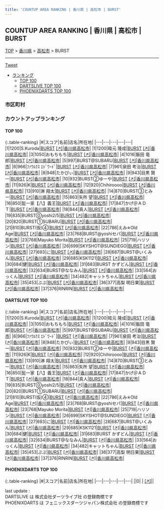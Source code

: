 ```yaml
---
title: 'COUNTUP AREA RANKING | 香川県 | 高松市 | BURST'
---
```

## COUNTUP AREA RANKING | 香川県 | 高松市 | BURST

[TOP](/darts/rank/) > [香川県](/darts/rank/香川県/) > [高松市](/darts/rank/香川県/高松市/) > BURST

___

<a href="https://twitter.com/share?ref_src=twsrc%5Etfw" data-text="COUNTUP AREA RANKING | 香川県高松市BURST" class="twitter-share-button" data-hashtags="DARTSLIVE,PHOENIXDARTS,darts,ダーツ" data-show-count="false">Tweet</a>

* [ランキング](#カウントアップランキング)
    * [TOP 100](#top-100)
    * [DARTSLIVE TOP 100](#dartslive-top-100)
    * [PHOENIXDARTS TOP 100](#phoenixdarts-top-100)

### 市区町村

<ul>

</ul>

### カウントアップランキング

#### TOP 100



{:.table-ranking}
|#|スコア|名前|店名|所在地|
|---|---|---|---|---|
|1|1200|<span class="rank-name-dl">S.Kuroda</span>|<a href="/darts/rank/shops/76c45e8d1ae81a2fb21333aee1bd51e4.html">BURST</a> <a href="https://search.dartslive.com/jp/shop/76c45e8d1ae81a2fb21333aee1bd51e4">[↗]</a>|<a href="/darts/rank/香川県/高松市">香川県高松市</a>|
|1|1200|<span class="rank-name-dl">畦元 隆成</span>|<a href="/darts/rank/shops/76c45e8d1ae81a2fb21333aee1bd51e4.html">BURST</a> <a href="https://search.dartslive.com/jp/shop/76c45e8d1ae81a2fb21333aee1bd51e4">[↗]</a>|<a href="/darts/rank/香川県/高松市">香川県高松市</a>|
|3|1050|<span class="rank-name-dl">おもちもち</span>|<a href="/darts/rank/shops/76c45e8d1ae81a2fb21333aee1bd51e4.html">BURST</a> <a href="https://search.dartslive.com/jp/shop/76c45e8d1ae81a2fb21333aee1bd51e4">[↗]</a>|<a href="/darts/rank/香川県/高松市">香川県高松市</a>|
|4|1016|<span class="rank-name-dl">飯田 竜郎</span>|<a href="/darts/rank/shops/76c45e8d1ae81a2fb21333aee1bd51e4.html">BURST</a> <a href="https://search.dartslive.com/jp/shop/76c45e8d1ae81a2fb21333aee1bd51e4">[↗]</a>|<a href="/darts/rank/香川県/高松市">香川県高松市</a>|
|5|997|<span class="rank-name-dl">BURST@SUBARU</span>|<a href="/darts/rank/shops/76c45e8d1ae81a2fb21333aee1bd51e4.html">BURST</a> <a href="https://search.dartslive.com/jp/shop/76c45e8d1ae81a2fb21333aee1bd51e4">[↗]</a>|<a href="/darts/rank/香川県/高松市">香川県高松市</a>|
|6|966|<span class="rank-name-dl">ﾌｧｳﾙｸｽ ｴﾄﾞﾜｰﾄﾞ</span>|<a href="/darts/rank/shops/76c45e8d1ae81a2fb21333aee1bd51e4.html">BURST</a> <a href="https://search.dartslive.com/jp/shop/76c45e8d1ae81a2fb21333aee1bd51e4">[↗]</a>|<a href="/darts/rank/香川県/高松市">香川県高松市</a>|
|7|961|<span class="rank-name-dl">泉田 考治</span>|<a href="/darts/rank/shops/76c45e8d1ae81a2fb21333aee1bd51e4.html">BURST</a> <a href="https://search.dartslive.com/jp/shop/76c45e8d1ae81a2fb21333aee1bd51e4">[↗]</a>|<a href="/darts/rank/香川県/高松市">香川県高松市</a>|
|8|948|<span class="rank-name-dl">たかぴぃ</span>|<a href="/darts/rank/shops/76c45e8d1ae81a2fb21333aee1bd51e4.html">BURST</a> <a href="https://search.dartslive.com/jp/shop/76c45e8d1ae81a2fb21333aee1bd51e4">[↗]</a>|<a href="/darts/rank/香川県/高松市">香川県高松市</a>|
|9|943|<span class="rank-name-dl">目黒 賢一</span>|<a href="/darts/rank/shops/76c45e8d1ae81a2fb21333aee1bd51e4.html">BURST</a> <a href="https://search.dartslive.com/jp/shop/76c45e8d1ae81a2fb21333aee1bd51e4">[↗]</a>|<a href="/darts/rank/香川県/高松市">香川県高松市</a>|
|10|932|<span class="rank-name-dl">BURST②ゆーや</span>|<a href="/darts/rank/shops/76c45e8d1ae81a2fb21333aee1bd51e4.html">BURST</a> <a href="https://search.dartslive.com/jp/shop/76c45e8d1ae81a2fb21333aee1bd51e4">[↗]</a>|<a href="/darts/rank/香川県/高松市">香川県高松市</a>|
|11|926|<span class="rank-name-dl">K</span>|<a href="/darts/rank/shops/76c45e8d1ae81a2fb21333aee1bd51e4.html">BURST</a> <a href="https://search.dartslive.com/jp/shop/76c45e8d1ae81a2fb21333aee1bd51e4">[↗]</a>|<a href="/darts/rank/香川県/高松市">香川県高松市</a>|
|12|920|<span class="rank-name-dl">Chihiroooo</span>|<a href="/darts/rank/shops/76c45e8d1ae81a2fb21333aee1bd51e4.html">BURST</a> <a href="https://search.dartslive.com/jp/shop/76c45e8d1ae81a2fb21333aee1bd51e4">[↗]</a>|<a href="/darts/rank/香川県/高松市">香川県高松市</a>|
|13|910|<span class="rank-name-dl">淋 翔太</span>|<a href="/darts/rank/shops/76c45e8d1ae81a2fb21333aee1bd51e4.html">BURST</a> <a href="https://search.dartslive.com/jp/shop/76c45e8d1ae81a2fb21333aee1bd51e4">[↗]</a>|<a href="/darts/rank/香川県/高松市">香川県高松市</a>|
|14|870|<span class="rank-name-dl">BURST③とみー</span>|<a href="/darts/rank/shops/76c45e8d1ae81a2fb21333aee1bd51e4.html">BURST</a> <a href="https://search.dartslive.com/jp/shop/76c45e8d1ae81a2fb21333aee1bd51e4">[↗]</a>|<a href="/darts/rank/香川県/高松市">香川県高松市</a>|
|15|863|<span class="rank-name-dl">矢所 望</span>|<a href="/darts/rank/shops/76c45e8d1ae81a2fb21333aee1bd51e4.html">BURST</a> <a href="https://search.dartslive.com/jp/shop/76c45e8d1ae81a2fb21333aee1bd51e4">[↗]</a>|<a href="/darts/rank/香川県/高松市">香川県高松市</a>|
|16|850|<span class="rank-name-dl">髭一家【八】義王</span>|<a href="/darts/rank/shops/76c45e8d1ae81a2fb21333aee1bd51e4.html">BURST</a> <a href="https://search.dartslive.com/jp/shop/76c45e8d1ae81a2fb21333aee1bd51e4">[↗]</a>|<a href="/darts/rank/香川県/高松市">香川県高松市</a>|
|17|847|<span class="rank-name-dl">かげ＠ＡＤＴ</span>|<a href="/darts/rank/shops/76c45e8d1ae81a2fb21333aee1bd51e4.html">BURST</a> <a href="https://search.dartslive.com/jp/shop/76c45e8d1ae81a2fb21333aee1bd51e4">[↗]</a>|<a href="/darts/rank/香川県/高松市">香川県高松市</a>|
|18|844|<span class="rank-name-dl">真人</span>|<a href="/darts/rank/shops/76c45e8d1ae81a2fb21333aee1bd51e4.html">BURST</a> <a href="https://search.dartslive.com/jp/shop/76c45e8d1ae81a2fb21333aee1bd51e4">[↗]</a>|<a href="/darts/rank/香川県/高松市">香川県高松市</a>|
|19|835|<span class="rank-name-dl">BURST⓪yoshi2/5</span>|<a href="/darts/rank/shops/76c45e8d1ae81a2fb21333aee1bd51e4.html">BURST</a> <a href="https://search.dartslive.com/jp/shop/76c45e8d1ae81a2fb21333aee1bd51e4">[↗]</a>|<a href="/darts/rank/香川県/高松市">香川県高松市</a>|
|20|820|<span class="rank-name-dl">BURST①SUBARU</span>|<a href="/darts/rank/shops/76c45e8d1ae81a2fb21333aee1bd51e4.html">BURST</a> <a href="https://search.dartslive.com/jp/shop/76c45e8d1ae81a2fb21333aee1bd51e4">[↗]</a>|<a href="/darts/rank/香川県/高松市">香川県高松市</a>|
|21|810|<span class="rank-name-dl">BURST(仮)④</span>|<a href="/darts/rank/shops/76c45e8d1ae81a2fb21333aee1bd51e4.html">BURST</a> <a href="https://search.dartslive.com/jp/shop/76c45e8d1ae81a2fb21333aee1bd51e4">[↗]</a>|<a href="/darts/rank/香川県/高松市">香川県高松市</a>|
|22|786|<span class="rank-name-dl">えみ✯Old Age</span>|<a href="/darts/rank/shops/76c45e8d1ae81a2fb21333aee1bd51e4.html">BURST</a> <a href="https://search.dartslive.com/jp/shop/76c45e8d1ae81a2fb21333aee1bd51e4">[↗]</a>|<a href="/darts/rank/香川県/高松市">香川県高松市</a>|
|23|768|<span class="rank-name-dl">BURST@yoshiセパ</span>|<a href="/darts/rank/shops/76c45e8d1ae81a2fb21333aee1bd51e4.html">BURST</a> <a href="https://search.dartslive.com/jp/shop/76c45e8d1ae81a2fb21333aee1bd51e4">[↗]</a>|<a href="/darts/rank/香川県/高松市">香川県高松市</a>|
|23|768|<span class="rank-name-dl">Mayuko Morita</span>|<a href="/darts/rank/shops/76c45e8d1ae81a2fb21333aee1bd51e4.html">BURST</a> <a href="https://search.dartslive.com/jp/shop/76c45e8d1ae81a2fb21333aee1bd51e4">[↗]</a>|<a href="/darts/rank/香川県/高松市">香川県高松市</a>|
|25|719|<span class="rank-name-dl">ハリソン</span>|<a href="/darts/rank/shops/76c45e8d1ae81a2fb21333aee1bd51e4.html">BURST</a> <a href="https://search.dartslive.com/jp/shop/76c45e8d1ae81a2fb21333aee1bd51e4">[↗]</a>|<a href="/darts/rank/香川県/高松市">香川県高松市</a>|
|26|699|<span class="rank-name-dl">SKYSHOT@SUNDIEGO</span>|<a href="/darts/rank/shops/76c45e8d1ae81a2fb21333aee1bd51e4.html">BURST</a> <a href="https://search.dartslive.com/jp/shop/76c45e8d1ae81a2fb21333aee1bd51e4">[↗]</a>|<a href="/darts/rank/香川県/高松市">香川県高松市</a>|
|27|693|<span class="rank-name-dl">に</span>|<a href="/darts/rank/shops/76c45e8d1ae81a2fb21333aee1bd51e4.html">BURST</a> <a href="https://search.dartslive.com/jp/shop/76c45e8d1ae81a2fb21333aee1bd51e4">[↗]</a>|<a href="/darts/rank/香川県/高松市">香川県高松市</a>|
|28|687|<span class="rank-name-dl">BURST@いくみん</span>|<a href="/darts/rank/shops/76c45e8d1ae81a2fb21333aee1bd51e4.html">BURST</a> <a href="https://search.dartslive.com/jp/shop/76c45e8d1ae81a2fb21333aee1bd51e4">[↗]</a>|<a href="/darts/rank/香川県/高松市">香川県高松市</a>|
|29|685|<span class="rank-name-dl">KSK1121</span>|<a href="/darts/rank/shops/76c45e8d1ae81a2fb21333aee1bd51e4.html">BURST</a> <a href="https://search.dartslive.com/jp/shop/76c45e8d1ae81a2fb21333aee1bd51e4">[↗]</a>|<a href="/darts/rank/香川県/高松市">香川県高松市</a>|
|30|684|<span class="rank-name-dl">健</span>|<a href="/darts/rank/shops/76c45e8d1ae81a2fb21333aee1bd51e4.html">BURST</a> <a href="https://search.dartslive.com/jp/shop/76c45e8d1ae81a2fb21333aee1bd51e4">[↗]</a>|<a href="/darts/rank/香川県/高松市">香川県高松市</a>|
|31|683|<span class="rank-name-dl">BURST かずどん</span>|<a href="/darts/rank/shops/76c45e8d1ae81a2fb21333aee1bd51e4.html">BURST</a> <a href="https://search.dartslive.com/jp/shop/76c45e8d1ae81a2fb21333aee1bd51e4">[↗]</a>|<a href="/darts/rank/香川県/高松市">香川県高松市</a>|
|32|634|<span class="rank-name-dl">BURST@ななみん</span>|<a href="/darts/rank/shops/76c45e8d1ae81a2fb21333aee1bd51e4.html">BURST</a> <a href="https://search.dartslive.com/jp/shop/76c45e8d1ae81a2fb21333aee1bd51e4">[↗]</a>|<a href="/darts/rank/香川県/高松市">香川県高松市</a>|
|33|564|<span class="rank-name-dl">おっくん</span>|<a href="/darts/rank/shops/76c45e8d1ae81a2fb21333aee1bd51e4.html">BURST</a> <a href="https://search.dartslive.com/jp/shop/76c45e8d1ae81a2fb21333aee1bd51e4">[↗]</a>|<a href="/darts/rank/香川県/高松市">香川県高松市</a>|
|34|482|<span class="rank-name-dl">キャットちゃん</span>|<a href="/darts/rank/shops/76c45e8d1ae81a2fb21333aee1bd51e4.html">BURST</a> <a href="https://search.dartslive.com/jp/shop/76c45e8d1ae81a2fb21333aee1bd51e4">[↗]</a>|<a href="/darts/rank/香川県/高松市">香川県高松市</a>|
|35|453|<span class="rank-name-dl">ぷぷ</span>|<a href="/darts/rank/shops/76c45e8d1ae81a2fb21333aee1bd51e4.html">BURST</a> <a href="https://search.dartslive.com/jp/shop/76c45e8d1ae81a2fb21333aee1bd51e4">[↗]</a>|<a href="/darts/rank/香川県/高松市">香川県高松市</a>|
|36|377|<span class="rank-name-dl">高梨 明日果</span>|<a href="/darts/rank/shops/76c45e8d1ae81a2fb21333aee1bd51e4.html">BURST</a> <a href="https://search.dartslive.com/jp/shop/76c45e8d1ae81a2fb21333aee1bd51e4">[↗]</a>|<a href="/darts/rank/香川県/高松市">香川県高松市</a>|
|37|376|<span class="rank-name-dl">RINRIN</span>|<a href="/darts/rank/shops/76c45e8d1ae81a2fb21333aee1bd51e4.html">BURST</a> <a href="https://search.dartslive.com/jp/shop/76c45e8d1ae81a2fb21333aee1bd51e4">[↗]</a>|<a href="/darts/rank/香川県/高松市">香川県高松市</a>|


#### DARTSLIVE TOP 100



{:.table-ranking}
|#|スコア|名前|店名|所在地|
|---|---|---|---|---|
|1|1200|<span class="rank-name-dl">S.Kuroda</span>|<a href="/darts/rank/shops/76c45e8d1ae81a2fb21333aee1bd51e4.html">BURST</a> <a href="https://search.dartslive.com/jp/shop/76c45e8d1ae81a2fb21333aee1bd51e4">[↗]</a>|<a href="/darts/rank/香川県/高松市">香川県高松市</a>|
|1|1200|<span class="rank-name-dl">畦元 隆成</span>|<a href="/darts/rank/shops/76c45e8d1ae81a2fb21333aee1bd51e4.html">BURST</a> <a href="https://search.dartslive.com/jp/shop/76c45e8d1ae81a2fb21333aee1bd51e4">[↗]</a>|<a href="/darts/rank/香川県/高松市">香川県高松市</a>|
|3|1050|<span class="rank-name-dl">おもちもち</span>|<a href="/darts/rank/shops/76c45e8d1ae81a2fb21333aee1bd51e4.html">BURST</a> <a href="https://search.dartslive.com/jp/shop/76c45e8d1ae81a2fb21333aee1bd51e4">[↗]</a>|<a href="/darts/rank/香川県/高松市">香川県高松市</a>|
|4|1016|<span class="rank-name-dl">飯田 竜郎</span>|<a href="/darts/rank/shops/76c45e8d1ae81a2fb21333aee1bd51e4.html">BURST</a> <a href="https://search.dartslive.com/jp/shop/76c45e8d1ae81a2fb21333aee1bd51e4">[↗]</a>|<a href="/darts/rank/香川県/高松市">香川県高松市</a>|
|5|997|<span class="rank-name-dl">BURST@SUBARU</span>|<a href="/darts/rank/shops/76c45e8d1ae81a2fb21333aee1bd51e4.html">BURST</a> <a href="https://search.dartslive.com/jp/shop/76c45e8d1ae81a2fb21333aee1bd51e4">[↗]</a>|<a href="/darts/rank/香川県/高松市">香川県高松市</a>|
|6|966|<span class="rank-name-dl">ﾌｧｳﾙｸｽ ｴﾄﾞﾜｰﾄﾞ</span>|<a href="/darts/rank/shops/76c45e8d1ae81a2fb21333aee1bd51e4.html">BURST</a> <a href="https://search.dartslive.com/jp/shop/76c45e8d1ae81a2fb21333aee1bd51e4">[↗]</a>|<a href="/darts/rank/香川県/高松市">香川県高松市</a>|
|7|961|<span class="rank-name-dl">泉田 考治</span>|<a href="/darts/rank/shops/76c45e8d1ae81a2fb21333aee1bd51e4.html">BURST</a> <a href="https://search.dartslive.com/jp/shop/76c45e8d1ae81a2fb21333aee1bd51e4">[↗]</a>|<a href="/darts/rank/香川県/高松市">香川県高松市</a>|
|8|948|<span class="rank-name-dl">たかぴぃ</span>|<a href="/darts/rank/shops/76c45e8d1ae81a2fb21333aee1bd51e4.html">BURST</a> <a href="https://search.dartslive.com/jp/shop/76c45e8d1ae81a2fb21333aee1bd51e4">[↗]</a>|<a href="/darts/rank/香川県/高松市">香川県高松市</a>|
|9|943|<span class="rank-name-dl">目黒 賢一</span>|<a href="/darts/rank/shops/76c45e8d1ae81a2fb21333aee1bd51e4.html">BURST</a> <a href="https://search.dartslive.com/jp/shop/76c45e8d1ae81a2fb21333aee1bd51e4">[↗]</a>|<a href="/darts/rank/香川県/高松市">香川県高松市</a>|
|10|932|<span class="rank-name-dl">BURST②ゆーや</span>|<a href="/darts/rank/shops/76c45e8d1ae81a2fb21333aee1bd51e4.html">BURST</a> <a href="https://search.dartslive.com/jp/shop/76c45e8d1ae81a2fb21333aee1bd51e4">[↗]</a>|<a href="/darts/rank/香川県/高松市">香川県高松市</a>|
|11|926|<span class="rank-name-dl">K</span>|<a href="/darts/rank/shops/76c45e8d1ae81a2fb21333aee1bd51e4.html">BURST</a> <a href="https://search.dartslive.com/jp/shop/76c45e8d1ae81a2fb21333aee1bd51e4">[↗]</a>|<a href="/darts/rank/香川県/高松市">香川県高松市</a>|
|12|920|<span class="rank-name-dl">Chihiroooo</span>|<a href="/darts/rank/shops/76c45e8d1ae81a2fb21333aee1bd51e4.html">BURST</a> <a href="https://search.dartslive.com/jp/shop/76c45e8d1ae81a2fb21333aee1bd51e4">[↗]</a>|<a href="/darts/rank/香川県/高松市">香川県高松市</a>|
|13|910|<span class="rank-name-dl">淋 翔太</span>|<a href="/darts/rank/shops/76c45e8d1ae81a2fb21333aee1bd51e4.html">BURST</a> <a href="https://search.dartslive.com/jp/shop/76c45e8d1ae81a2fb21333aee1bd51e4">[↗]</a>|<a href="/darts/rank/香川県/高松市">香川県高松市</a>|
|14|870|<span class="rank-name-dl">BURST③とみー</span>|<a href="/darts/rank/shops/76c45e8d1ae81a2fb21333aee1bd51e4.html">BURST</a> <a href="https://search.dartslive.com/jp/shop/76c45e8d1ae81a2fb21333aee1bd51e4">[↗]</a>|<a href="/darts/rank/香川県/高松市">香川県高松市</a>|
|15|863|<span class="rank-name-dl">矢所 望</span>|<a href="/darts/rank/shops/76c45e8d1ae81a2fb21333aee1bd51e4.html">BURST</a> <a href="https://search.dartslive.com/jp/shop/76c45e8d1ae81a2fb21333aee1bd51e4">[↗]</a>|<a href="/darts/rank/香川県/高松市">香川県高松市</a>|
|16|850|<span class="rank-name-dl">髭一家【八】義王</span>|<a href="/darts/rank/shops/76c45e8d1ae81a2fb21333aee1bd51e4.html">BURST</a> <a href="https://search.dartslive.com/jp/shop/76c45e8d1ae81a2fb21333aee1bd51e4">[↗]</a>|<a href="/darts/rank/香川県/高松市">香川県高松市</a>|
|17|847|<span class="rank-name-dl">かげ＠ＡＤＴ</span>|<a href="/darts/rank/shops/76c45e8d1ae81a2fb21333aee1bd51e4.html">BURST</a> <a href="https://search.dartslive.com/jp/shop/76c45e8d1ae81a2fb21333aee1bd51e4">[↗]</a>|<a href="/darts/rank/香川県/高松市">香川県高松市</a>|
|18|844|<span class="rank-name-dl">真人</span>|<a href="/darts/rank/shops/76c45e8d1ae81a2fb21333aee1bd51e4.html">BURST</a> <a href="https://search.dartslive.com/jp/shop/76c45e8d1ae81a2fb21333aee1bd51e4">[↗]</a>|<a href="/darts/rank/香川県/高松市">香川県高松市</a>|
|19|835|<span class="rank-name-dl">BURST⓪yoshi2/5</span>|<a href="/darts/rank/shops/76c45e8d1ae81a2fb21333aee1bd51e4.html">BURST</a> <a href="https://search.dartslive.com/jp/shop/76c45e8d1ae81a2fb21333aee1bd51e4">[↗]</a>|<a href="/darts/rank/香川県/高松市">香川県高松市</a>|
|20|820|<span class="rank-name-dl">BURST①SUBARU</span>|<a href="/darts/rank/shops/76c45e8d1ae81a2fb21333aee1bd51e4.html">BURST</a> <a href="https://search.dartslive.com/jp/shop/76c45e8d1ae81a2fb21333aee1bd51e4">[↗]</a>|<a href="/darts/rank/香川県/高松市">香川県高松市</a>|
|21|810|<span class="rank-name-dl">BURST(仮)④</span>|<a href="/darts/rank/shops/76c45e8d1ae81a2fb21333aee1bd51e4.html">BURST</a> <a href="https://search.dartslive.com/jp/shop/76c45e8d1ae81a2fb21333aee1bd51e4">[↗]</a>|<a href="/darts/rank/香川県/高松市">香川県高松市</a>|
|22|786|<span class="rank-name-dl">えみ✯Old Age</span>|<a href="/darts/rank/shops/76c45e8d1ae81a2fb21333aee1bd51e4.html">BURST</a> <a href="https://search.dartslive.com/jp/shop/76c45e8d1ae81a2fb21333aee1bd51e4">[↗]</a>|<a href="/darts/rank/香川県/高松市">香川県高松市</a>|
|23|768|<span class="rank-name-dl">BURST@yoshiセパ</span>|<a href="/darts/rank/shops/76c45e8d1ae81a2fb21333aee1bd51e4.html">BURST</a> <a href="https://search.dartslive.com/jp/shop/76c45e8d1ae81a2fb21333aee1bd51e4">[↗]</a>|<a href="/darts/rank/香川県/高松市">香川県高松市</a>|
|23|768|<span class="rank-name-dl">Mayuko Morita</span>|<a href="/darts/rank/shops/76c45e8d1ae81a2fb21333aee1bd51e4.html">BURST</a> <a href="https://search.dartslive.com/jp/shop/76c45e8d1ae81a2fb21333aee1bd51e4">[↗]</a>|<a href="/darts/rank/香川県/高松市">香川県高松市</a>|
|25|719|<span class="rank-name-dl">ハリソン</span>|<a href="/darts/rank/shops/76c45e8d1ae81a2fb21333aee1bd51e4.html">BURST</a> <a href="https://search.dartslive.com/jp/shop/76c45e8d1ae81a2fb21333aee1bd51e4">[↗]</a>|<a href="/darts/rank/香川県/高松市">香川県高松市</a>|
|26|699|<span class="rank-name-dl">SKYSHOT@SUNDIEGO</span>|<a href="/darts/rank/shops/76c45e8d1ae81a2fb21333aee1bd51e4.html">BURST</a> <a href="https://search.dartslive.com/jp/shop/76c45e8d1ae81a2fb21333aee1bd51e4">[↗]</a>|<a href="/darts/rank/香川県/高松市">香川県高松市</a>|
|27|693|<span class="rank-name-dl">に</span>|<a href="/darts/rank/shops/76c45e8d1ae81a2fb21333aee1bd51e4.html">BURST</a> <a href="https://search.dartslive.com/jp/shop/76c45e8d1ae81a2fb21333aee1bd51e4">[↗]</a>|<a href="/darts/rank/香川県/高松市">香川県高松市</a>|
|28|687|<span class="rank-name-dl">BURST@いくみん</span>|<a href="/darts/rank/shops/76c45e8d1ae81a2fb21333aee1bd51e4.html">BURST</a> <a href="https://search.dartslive.com/jp/shop/76c45e8d1ae81a2fb21333aee1bd51e4">[↗]</a>|<a href="/darts/rank/香川県/高松市">香川県高松市</a>|
|29|685|<span class="rank-name-dl">KSK1121</span>|<a href="/darts/rank/shops/76c45e8d1ae81a2fb21333aee1bd51e4.html">BURST</a> <a href="https://search.dartslive.com/jp/shop/76c45e8d1ae81a2fb21333aee1bd51e4">[↗]</a>|<a href="/darts/rank/香川県/高松市">香川県高松市</a>|
|30|684|<span class="rank-name-dl">健</span>|<a href="/darts/rank/shops/76c45e8d1ae81a2fb21333aee1bd51e4.html">BURST</a> <a href="https://search.dartslive.com/jp/shop/76c45e8d1ae81a2fb21333aee1bd51e4">[↗]</a>|<a href="/darts/rank/香川県/高松市">香川県高松市</a>|
|31|683|<span class="rank-name-dl">BURST かずどん</span>|<a href="/darts/rank/shops/76c45e8d1ae81a2fb21333aee1bd51e4.html">BURST</a> <a href="https://search.dartslive.com/jp/shop/76c45e8d1ae81a2fb21333aee1bd51e4">[↗]</a>|<a href="/darts/rank/香川県/高松市">香川県高松市</a>|
|32|634|<span class="rank-name-dl">BURST@ななみん</span>|<a href="/darts/rank/shops/76c45e8d1ae81a2fb21333aee1bd51e4.html">BURST</a> <a href="https://search.dartslive.com/jp/shop/76c45e8d1ae81a2fb21333aee1bd51e4">[↗]</a>|<a href="/darts/rank/香川県/高松市">香川県高松市</a>|
|33|564|<span class="rank-name-dl">おっくん</span>|<a href="/darts/rank/shops/76c45e8d1ae81a2fb21333aee1bd51e4.html">BURST</a> <a href="https://search.dartslive.com/jp/shop/76c45e8d1ae81a2fb21333aee1bd51e4">[↗]</a>|<a href="/darts/rank/香川県/高松市">香川県高松市</a>|
|34|482|<span class="rank-name-dl">キャットちゃん</span>|<a href="/darts/rank/shops/76c45e8d1ae81a2fb21333aee1bd51e4.html">BURST</a> <a href="https://search.dartslive.com/jp/shop/76c45e8d1ae81a2fb21333aee1bd51e4">[↗]</a>|<a href="/darts/rank/香川県/高松市">香川県高松市</a>|
|35|453|<span class="rank-name-dl">ぷぷ</span>|<a href="/darts/rank/shops/76c45e8d1ae81a2fb21333aee1bd51e4.html">BURST</a> <a href="https://search.dartslive.com/jp/shop/76c45e8d1ae81a2fb21333aee1bd51e4">[↗]</a>|<a href="/darts/rank/香川県/高松市">香川県高松市</a>|
|36|377|<span class="rank-name-dl">高梨 明日果</span>|<a href="/darts/rank/shops/76c45e8d1ae81a2fb21333aee1bd51e4.html">BURST</a> <a href="https://search.dartslive.com/jp/shop/76c45e8d1ae81a2fb21333aee1bd51e4">[↗]</a>|<a href="/darts/rank/香川県/高松市">香川県高松市</a>|
|37|376|<span class="rank-name-dl">RINRIN</span>|<a href="/darts/rank/shops/76c45e8d1ae81a2fb21333aee1bd51e4.html">BURST</a> <a href="https://search.dartslive.com/jp/shop/76c45e8d1ae81a2fb21333aee1bd51e4">[↗]</a>|<a href="/darts/rank/香川県/高松市">香川県高松市</a>|


#### PHOENIXDARTS TOP 100



{:.table-ranking}
|#|スコア|名前|店名|所在地|
|---|---|---|---|---|
||0|<span class="rank-name-dl"> </span>|<a href="/darts/rank/shops/.html"></a> <a href="">[↗]</a>|<a href="/darts/rank//"></a>|


<div class="footer border-top border-gray-light mt-5 pt-3 text-right text-gray">
    last update : <span style="font-weight: italic" id="foot_last_modified"></span><br />
    DARTSLIVE は 株式会社ダーツライブ社 の登録商標です<br />
    PHOENIXDARTS は フェニックスダーツジャパン株式会社 の登録商標です<br />
</div>

<script src="https://cdnjs.cloudflare.com/ajax/libs/jquery.tablesorter/2.31.3/js/jquery.tablesorter.min.js" integrity="sha512-qzgd5cYSZcosqpzpn7zF2ZId8f/8CHmFKZ8j7mU4OUXTNRd5g+ZHBPsgKEwoqxCtdQvExE5LprwwPAgoicguNg==" crossorigin="anonymous" referrerpolicy="no-referrer"></script>
<link rel="stylesheet" href="https://cdnjs.cloudflare.com/ajax/libs/jquery.tablesorter/2.31.3/css/theme.default.min.css" integrity="sha512-wghhOJkjQX0Lh3NSWvNKeZ0ZpNn+SPVXX1Qyc9OCaogADktxrBiBdKGDoqVUOyhStvMBmJQ8ZdMHiR3wuEq8+w==" crossorigin="anonymous" referrerpolicy="no-referrer" />
<script>
$(function() {
    $(".table-ranking").tablesorter({sortList:[[0, 0]]});
    $("#foot_last_modified").text(formatDate(new Date(document.lastModified), 'yyyy-MM-dd HH:mm:ss'));
});
</script>

<script async src="https://platform.twitter.com/widgets.js" charset="utf-8"></script>